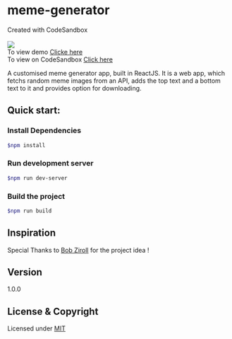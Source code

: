 # meme-generator
Created with CodeSandbox
<br><br>
![](https://img.shields.io/badge/Status-Complete-green.svg) <br>
To view demo [Clicke here](https://csb-8w8cg.netlify.app/) <br>
To view on CodeSandbox [Click here](https://codesandbox.io/s/github/vk0808/meme-generator)

A customised meme generator app, built in ReactJS. It is a web app, which fetchs random meme images from an API, adds the  top text and a bottom text to it and provides option for downloading.

## Quick start:

### Install Dependencies
```sh
$npm install 
```

### Run development server
```sh 
$npm run dev-server
```

### Build the project
```sh
$npm run build
```

## Inspiration

Special Thanks to [Bob Ziroll](https://www.youtube.com/watch?v=DLX62G4lc44) for the project idea !

## Version

1.0.0


## License & Copyright
Licensed under [MIT](LICENSE)

